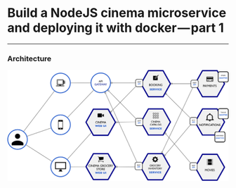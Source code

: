 # Build a NodeJS cinema microservice and deploying it with docker — part 1

---

### Architecture
![alt text](https://github.com/mharoot/Microservices/blob/master/nodejs/GinepolisCinema/images/GinepolisCinemaArchitecture.png "Ginepolis Cinema Architecture")